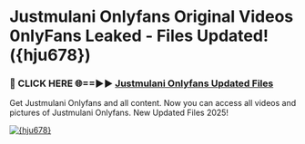 # Justmulani Onlyfans Original Videos 0nlyFans Leaked - Files Updated! ({hju678})

<h3>🔴 CLICK HERE 🌐==►► <a href="https://tinyurl.com/ms9xzufz" rel="nofollow">Justmulani Onlyfans Updated Files</a></h3>

Get Justmulani Onlyfans and all content. Now you can access all videos and pictures of Justmulani Onlyfans. New Updated Files 2025!

[![{hju678}](https://i.imgur.com/PQ7UWWw.gif)](https://tinyurl.com/ms9xzufz)
